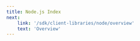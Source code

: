 ```yaml
---
title: Node.js Index
next:
    link: '/sdk/client-libraries/node/overview'
    text: 'Overview'
---
```

<index/>
